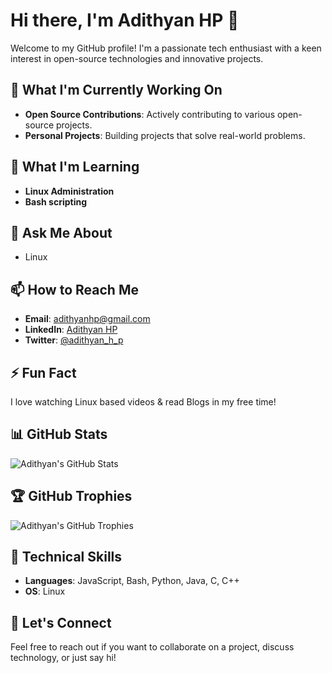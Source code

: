# Hi there, I'm Adithyan HP 👋

Welcome to my GitHub profile! I'm a passionate tech enthusiast with a keen interest in open-source technologies and innovative projects.

## 🔭 What I'm Currently Working On
- **Open Source Contributions**: Actively contributing to various open-source projects.
- **Personal Projects**: Building projects that solve real-world problems.

## 🌱 What I'm Learning
- **Linux Administration**
- **Bash scripting**

## 💬 Ask Me About
- Linux

## 📫 How to Reach Me
- **Email**: adithyanhp@gmail.com
- **LinkedIn**: [Adithyan HP](https://www.linkedin.com/in/adithyanhp)
- **Twitter**: [@adithyan_h_p](https://twitter.com/adithyan_h_p)

## ⚡ Fun Fact
I love watching Linux based videos & read Blogs in my free time!

## 📊 GitHub Stats
![Adithyan's GitHub Stats](https://github-readme-stats.vercel.app/api?username=adithyanhp&show_icons=true&theme=radical)

## 🏆 GitHub Trophies
![Adithyan's GitHub Trophies](https://github-profile-trophy.vercel.app/?username=adithyanhp&theme=radical)

## 💼 Technical Skills
- **Languages**: JavaScript, Bash, Python, Java, C, C++
- **OS**: Linux

## 🤝 Let's Connect
Feel free to reach out if you want to collaborate on a project, discuss technology, or just say hi!
